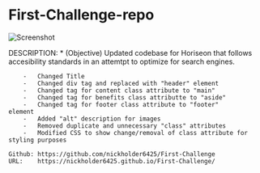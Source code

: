 # First-Challenge-repo
![Screenshot](./assets/images/First-Challenge-Screenshot.png?raw=true)

DESCRIPTION:
    *   (Objective) Updated codebase for Horiseon that follows accesibility standards in an attemtpt to optimize for search engines.

        -   Changed Title
        -   Changed div tag and replaced with "header" element
        -   Changed tag for content class attribute to "main"
        -   Changed tag for benefits class attributte to "aside"
        -   Changed tag for footer class attribute to "footer"      element
        -   Added "alt" description for images
        -   Removed duplicate and unnecessary "class" attributes
        -   Modified CSS to show change/removal of class attribute for styling purposes

    Github: https://github.com/nickholder6425/First-Challenge
    URL:    https://nickholder6425.github.io/First-Challenge/


